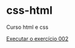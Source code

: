 # css-html
 Curso html e css

 <a href="https://mariellygarcia.github.io/css-html/exercicios/ex002/"> Executar o exercício 002 </a>
